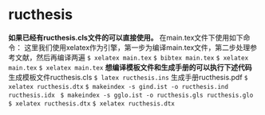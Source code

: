 # ructhesis
**如果已经有ructhesis.cls文件的可以直接使用。**
在main.tex文件下使用如下命令：
这里我们使用xelatex作为引擎，第一步为编译main.tex文件，第二步处理参考文献，然后再编译两遍
`$ xelatex main.tex`
`$ bibtex main.tex`
`$ xelatex main.tex`
`$ xelatex main.tex`
**想编译模板文件和生成手册的可以执行下述代码**
生成模板文件ructhesis.cls
`$ latex ructhesis.ins`
生成手册ructhesis.pdf
`$ xelatex ructhesis.dtx`
`$ makeindex -s gind.ist -o ructhesis.ind ructhesis.idx `
`$ makeindex -s gglo.ist -o ructhesis.gls ructhesis.glo `
`$ xelatex ructhesis.dtx`
`$ xelatex ructhesis.dtx`
